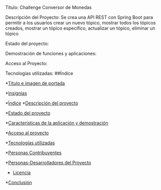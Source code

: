 Título: Challenge Conversor de Monedas

Descripción del Proyecto:
Se crea una API REST con Spring Boot para permitir a los usuarios crear un nuevo tópico, mostrar todos los tópicos creados, 
mostrar un tópico específico, actualizar un tópico, eliminar un tópico 



Estado del proyecto:

Demostración de funciones y aplicaciones:

Acceso al Proyecto:

Tecnologías utilizadas:
##Índice

*[Título e imagen de portada](#Título-e-imagen-de-portada)

*[Insignias](#insignias)

*[Índice](#índice)
*[Descripción del proyecto](#descripción-del-proyecto)

*[Estado del proyecto](#Estado-del-proyecto)

*[Características de la aplicación y demostración](#Características-de-la-aplicación-y-demostración)

*[Acceso al proyecto](#acceso-proyecto)

*[Tecnologías utilizadas](#tecnologías-utilizadas)

*[Personas Contribuyentes](#personas-contribuyentes)

*[Personas-Desarrolladores del Proyecto](#personas-desarrolladores)

* [Licencia](#licencia)

*[Conclusión](#conclusión)
